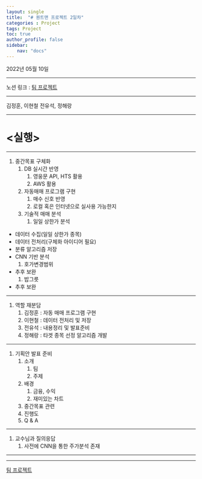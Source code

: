 ```yaml
---
layout: single
title:  "# 퀀트맨 프로젝트 2일차"
categories : Project
tags: Project
toc: true
author_profile: false
sidebar:
    nav: "docs"
---
```


2022년 05월 10일

---

노션 링크 : [팀 프로젝트](https://www.notion.so/fa87e4903120421e9cd93f03d48b20d5)

---

김정훈, 이현철 전유석, 정해랑

---

# <실행>

---

1. 중간목표 구체화
    1. DB 실시간 반영
        1. 영웅문 API, HTS 활용
        2. AWS 활용
    2. 자동매매 프로그램 구현
        1. 매수 신호 반영
        2. 로컬 혹은 인터넷으로 실사용 가능한지
    3. 기술적 매매 분석
        1. 일일 상한가 분석
- 데이터 수집(일일 상한가 종목)
- 데이터 전처리(구체화 아이디어 필요)
- 분류 알고리즘 저장
- CNN 기반 분석
    1. 호가변경범위
- 추후 보완
    1. 밥그릇
- 추후 보완

---

1. 역할 재분담
    1. 김정훈 : 자동 매매 프로그램 구현
    2. 이현철 : 데이터 전처리 및 저장
    3. 전유석 : 내용정리 및 발표준비
    4. 정해랑 : 타겟 종목 선정 알고리즘 개발

---

1. 기획안 발표 준비
    1. 소개
        1. 팀
        2. 주제
    2. 배경
        1. 금융, 수익
        2. 재미있는 차트
    3. 중간목표 관련
    4. 진행도
    5. Q & A

---

1. 교수님과 질의응답
    1. 사전에 CNN을 통한 주가분석 존재

---

---

[팀 프로젝트](https://www.notion.so/3dddadc117ce4c228e99d1218c67ca87)

